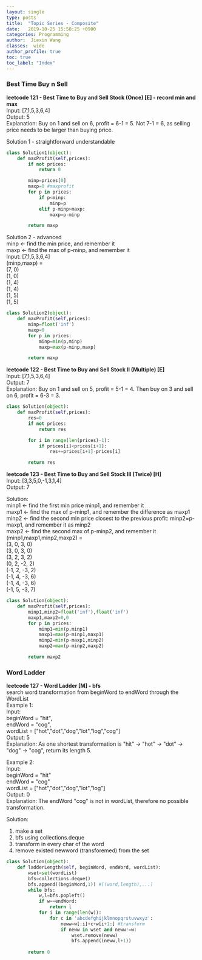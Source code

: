 ```yaml
---
layout: single
type: posts
title:  "Topic Series - Composite"
date:   2019-10-25 15:58:25 +0900
categories: Programming
author:  Jiexin Wang
classes:  wide
author_profile: true
toc: true
toc_label: "Index"
---
```


### Best Time Buy n Sell

**leetcode 121 - Best Time to Buy and Sell Stock (Once) [E] - record min and max** <br/>
Input: [7,1,5,3,6,4] <br/>
Output: 5 <br/>
Explanation: Buy on 1 and sell on 6, profit = 6-1 = 5. Not 7-1 = 6, as selling price needs to be larger than buying price. <br/>

Solution 1 - straightforward understandable <br/>
```python      
class Solution1(object):
    def maxProfit(self,prices):
        if not prices:
            return 0

        minp=prices[0]
        maxp=0 #maxprofit
        for p in prices:
            if p<minp:
                minp=p
            elif p-minp>maxp:
                maxp=p-minp

        return maxp
```

Solution 2 - advanced <br/>
minp <- find the min price, and remember it <br/>
maxp <- find the max of p-minp, and remember it <br/>
Input: [7,1,5,3,6,4] <br/>
(minp,maxp) = <br/>
(7, 0) <br/>
(1, 0) <br/>
(1, 4) <br/>
(1, 4) <br/>
(1, 5) <br/>
(1, 5) <br/>
```python      
class Solution2(object):
    def maxProfit(self,prices):
        minp=float('inf')
        maxp=0
        for p in prices:
            minp=min(p,minp)
            maxp=max(p-minp,maxp)

        return maxp
```

**leetcode 122 - Best Time to Buy and Sell Stock II (Multiple) [E]** <br/>
Input: [7,1,5,3,6,4] <br/>
Output: 7 <br/>
Explanation: Buy on 1 and sell on 5, profit = 5-1 = 4. Then buy on 3 and sell on 6, profit = 6-3 = 3. <br/>
```python      
class Solution(object):
    def maxProfit(self,prices):
        res=0
        if not prices:
            return res

        for i in range(len(prices)-1):
            if prices[i]<prices[i+1]:
                res+=prices[i+1]-prices[i]

        return res
```

**leetcode 123 - Best Time to Buy and Sell Stock III (Twice) [H]** <br/>
Input: [3,3,5,0,-1,3,1,4] <br/>
Output: 7 <br/>

Solution: <br/>
minp1 <- find the first min price minp1, and remember it <br/>
maxp1 <- find the max of p-minp1, and remember the difference as maxp1 <br/>
minp2 <- find the second min price closest to the previous profit: minp2=p-maxp1, and remember it as minp2<br/>
maxp2 <- find the second max of p-minp2, and remember it<br/>
(minp1,maxp1,minp2,maxp2) = <br/>
(3, 0, 3, 0) <br/>
(3, 0, 3, 0) <br/>
(3, 2, 3, 2) <br/>
(0, 2, -2, 2) <br/>
(-1, 2, -3, 2) <br/>
(-1, 4, -3, 6) <br/>
(-1, 4, -3, 6) <br/>
(-1, 5, -3, 7) <br/>
```python      
class Solution(object):
    def maxProfit(self,prices):
        minp1,minp2=float('inf'),float('inf')
        maxp1,maxp2=0,0
        for p in prices:
            minp1=min(p,minp1)
            maxp1=max(p-minp1,maxp1)
            minp2=min(p-maxp1,minp2)
            maxp2=max(p-minp2,maxp2)

        return maxp2
```

### Word Ladder

**leetcode 127 - Word Ladder [M] - bfs**  
search word transformation from beginWord to endWord through the WordList  
Example 1:  
Input:  
beginWord = "hit",  
endWord = "cog",  
wordList = ["hot","dot","dog","lot","log","cog"]  
Output: 5  
Explanation: As one shortest transformation is "hit" -> "hot" -> "dot" -> "dog" -> "cog",
return its length 5.  

Example 2:  
Input:   
beginWord = "hit"  
endWord = "cog"  
wordList = ["hot","dot","dog","lot","log"]  
Output: 0  
Explanation: The endWord "cog" is not in wordList, therefore no possible transformation.

Solution: <br/>
1. make a set <br/>
2. bfs using collections.deque  <br/>
3. transform in every char of the word <br/>
4. remove existed newword (transforemed) from the set <br/>
```python      
class Solution(object):
    def ladderLength(self, beginWord, endWord, wordList):
        wset=set(wordList)
        bfs=collections.deque() 
        bfs.append((beginWord,1)) #[(word,length),...]
        while bfs:
            w,l=bfs.popleft()
            if w==endWord:
                return l
            for i in range(len(w)):
                for c in 'abcdefghijklmnopqrstuvwxyz':
                    neww=w[:i]+c+w[i+1:] #transform            
                    if neww in wset and neww!=w:
                        wset.remove(neww)
                        bfs.append((neww,l+1))
                        
        return 0
```



